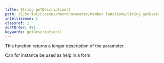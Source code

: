 ```yaml
---
title: String getDescription()
path: /EJScript/Classes/MacroParameter/Member functions/String getDescription()
intellisense: 1
classref: 1
sortOrder: 481
keywords: getDescription()
---
```


This function returns a longer description of the parameter.

Can for instance be used as help in a form.


